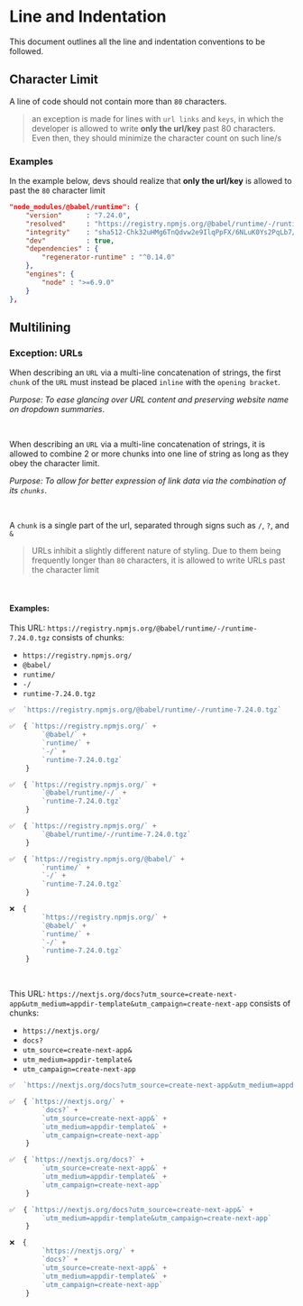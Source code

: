 # Line and Indentation
This document outlines all the line and indentation conventions to be followed.

## Character Limit
A line of code should not contain more than `80` characters.

> an exception is made for lines with `url links` and `keys`, in which the 
> developer is allowed to write **only the url/key** past 80 characters. 
> Even then, they should minimize the character count on such line/s

### Examples
In the example below, devs should realize that **only the url/key** is allowed 
to past the `80` character limit
```json
"node_modules/@babel/runtime": {
    "version"      : "7.24.0",
    "resolved"     : "https://registry.npmjs.org/@babel/runtime/-/runtime-7.24.0.tgz",
    "integrity"    : "sha512-Chk32uHMg6TnQdvw2e9IlqPpFX/6NLuK0Ys2PqLb7/gL5uFn9mXvK715FGLlOLQrcO4qIkNHkvPGktzzXexsFw==",
    "dev"          : true,
    "dependencies" : {
        "regenerator-runtime" : "^0.14.0"
    },
    "engines": {
        "node" : ">=6.9.0"
    }
},
```

## Multilining

### Exception: URLs
When describing an `URL` via a multi-line concatenation of strings, the first
`chunk` of the `URL` must instead be placed `inline` 
with the `opening bracket`.

*Purpose: To ease glancing over URL content and preserving website name on 
dropdown summaries*.

<br>

When describing an `URL` via a multi-line concatenation of strings, it is
allowed to combine 2 or more chunks into one line of string as long as they
obey the character limit.

*Purpose: To allow for better expression of link data via the combination of 
its `chunks`*.

<br>

A `chunk` is a single part of the url, separated through
signs such as `/`, `?`, and `&`

>URLs inhibit a slightly different nature of styling. Due to them being 
frequently longer than `80` characters, it is allowed to write URLs past the 
character limit

<br>

#### Examples:
This URL:
`https://registry.npmjs.org/@babel/runtime/-/runtime-7.24.0.tgz` 
consists of chunks:
- `https://registry.npmjs.org/`
- `@babel/`
- `runtime/`
- `-/`
- `runtime-7.24.0.tgz`

```js
✅  `https://registry.npmjs.org/@babel/runtime/-/runtime-7.24.0.tgz`

✅  { `https://registry.npmjs.org/` +
        `@babel/` + 
        `runtime/` + 
        `-/` + 
        `runtime-7.24.0.tgz`
    }

✅  { `https://registry.npmjs.org/` +
        `@babel/runtime/-/` + 
        `runtime-7.24.0.tgz`
    }

✅  { `https://registry.npmjs.org/` +
        `@babel/runtime/-/runtime-7.24.0.tgz`
    }

✅  { `https://registry.npmjs.org/@babel/` + 
        `runtime/` + 
        `-/` + 
        `runtime-7.24.0.tgz`
    }

❌  { 
        `https://registry.npmjs.org/` +
        `@babel/` + 
        `runtime/` + 
        `-/` + 
        `runtime-7.24.0.tgz`
    }
```

<br>

This URL: `https://nextjs.org/docs?utm_source=create-next-app&utm_medium=appdir-template&utm_campaign=create-next-app` 
consists of chunks:
- `https://nextjs.org/`
- `docs?`
- `utm_source=create-next-app&`
- `utm_medium=appdir-template&`
- `utm_campaign=create-next-app`

```js
✅  `https://nextjs.org/docs?utm_source=create-next-app&utm_medium=appdir-template&utm_campaign=create-next-app`

✅  { `https://nextjs.org/` +                                                   
        `docs?` +                                                              
        `utm_source=create-next-app&` +                                         
        `utm_medium=appdir-template&` +                                         
        `utm_campaign=create-next-app`
    }

✅  { `https://nextjs.org/docs?` +
        `utm_source=create-next-app&` +
        `utm_medium=appdir-template&` + 
        `utm_campaign=create-next-app`
    }

✅  { `https://nextjs.org/docs?utm_source=create-next-app&` +
        `utm_medium=appdir-template&utm_campaign=create-next-app`
    }

❌  { 
        `https://nextjs.org/` +                                                   
        `docs?` +                                                              
        `utm_source=create-next-app&` +                                         
        `utm_medium=appdir-template&` +                                         
        `utm_campaign=create-next-app`
    }
```
